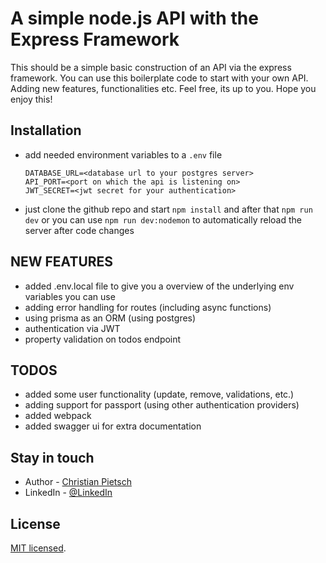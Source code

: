 # A simple node.js API with the Express Framework

This should be a simple basic construction of an API via the express framework.
You can use this boilerplate code to start with your own API. Adding new features,
functionalities etc. Feel free, its up to you. Hope you enjoy this!

## Installation

- add needed environment variables to a `.env` file

  ```
  DATABASE_URL=<database url to your postgres server>
  API_PORT=<port on which the api is listening on>
  JWT_SECRET=<jwt secret for your authentication>
  ```

- just clone the github repo and start `npm install` and after that `npm run dev`
  or you can use `npm run dev:nodemon` to automatically reload the server after code changes

## NEW FEATURES

- added .env.local file to give you a overview of the underlying env variables you can use
- adding error handling for routes (including async functions)
- using prisma as an ORM (using postgres)
- authentication via JWT
- property validation on todos endpoint

## TODOS

- added some user functionality (update, remove, validations, etc.)
- adding support for passport (using other authentication providers)
- added webpack
- added swagger ui for extra documentation

## Stay in touch

- Author - [Christian Pietsch](https://github.com/cpietsch82)
- LinkedIn - [@LinkedIn](https://www.linkedin.com/in/christian-pietsch-57247183/)

## License

[MIT licensed](LICENSE).
